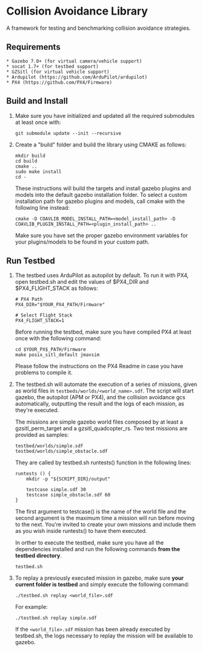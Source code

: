 # Collision Avoidance Library #

A framework for testing and benchmarking collision avoidance strategies.

## Requirements ##
    * Gazebo 7.0+ (for virtual camera/vehicle support)
    * socat 1.7+ (for testbed support)
    * GZSitl (for virtual vehicle support)
    * Ardupilot (https://github.com/ArduPilot/ardupilot)
    * PX4 (https://github.com/PX4/Firmware)

## Build and Install ##

1. Make sure you have initialized and updated all the required submodules at
least once with:

    ```
    git submodule update --init --recursive
    ```

2. Create a "build" folder and build the library using CMAKE as follows:

    ```
    mkdir build
    cd build
    cmake ..
    sudo make install
    cd -
    ```

    These instructions will build the targets and install gazebo plugins and
    models into the default gazebo installation folder. To select a custom
    installation path for gazebo plugins and models, call cmake with the
    following line instead:

    ```
    cmake -D COAVLIB_MODEL_INSTALL_PATH=<model_install_path> -D COAVLIB_PLUGIN_INSTALL_PATH=<plugin_install_path> ..
    ```

    Make sure you have set the proper gazebo environment variables for your
    plugins/models to be found in your custom path.

## Run Testbed ##

1. The testbed uses ArduPilot as autopilot by default. To run it with PX4, open
testbed.sh and edit the values of $PX4_DIR and $PX4_FLIGHT_STACK as follows:

    ```
    # PX4 Path
    PX4_DIR="$YOUR_PX4_PATH/Firmware"

    # Select Flight Stack
    PX4_FLIGHT_STACK=1
    ```

    Before running the testbed, make sure you have compiled PX4 at least once
    with the following command:

    ```
    cd $YOUR_PX$_PATH/Firmware
    make posix_sitl_default jmavsim
    ```

    Please follow the instructions on the PX4 Readme in case you have problems
    to compile it.

2. The testbed.sh will automate the execution of a series of missions, given as
world files in `testbeds/worlds/<world_name>.sdf`. The script will start
gazebo, the autopilot (APM or PX4), and the collision avoidance gcs
automatically, outputting the result and the logs of each mission, as they're
executed.

    The missions are simple gazebo world files composed by at least a
    gzsitl_perm_target and a gzsitl_quadcopter_rs. Two test missions are
    provided as samples:

    ```
    testbed/worlds/simple.sdf
    testbed/worlds/simple_obstacle.sdf
    ```

    They are called by testbed.sh runtests() function in the following lines:

    ```
    runtests () {
        mkdir -p "${SCRIPT_DIR}/output"

        testcase simple.sdf 30
        testcase simple_obstacle.sdf 60
    }
    ```

    The first argument to testcase() is the name of the world file and the
    second argument is the maximum time a mission will run before moving to the
    next. You're invited to create your own missions and include them as you
    wish inside runtests() to have them executed.

    In orther to execute the testbed, make sure you have all the dependencies
    installed and run the following commands **from the testbed directory**.

    ```
    testbed.sh
    ```

3. To replay a previously executed mission in gazebo, make sure **your current
folder is testbed** and simply execute the following command:

    ```
    ./testbed.sh replay <world_file>.sdf
    ```

    For example:

    ```
    ./testbed.sh replay simple.sdf
    ```

    If the `<world_file>.sdf` mission has been already executed by testbed.sh,
    the logs necessary to replay the mission will be available to gazebo.


